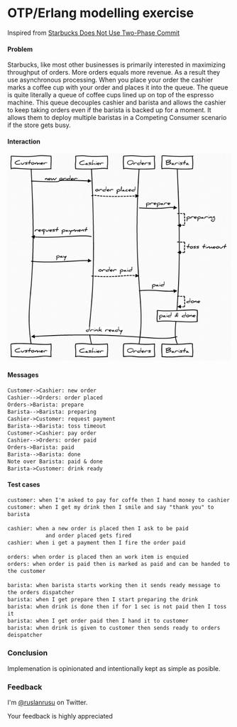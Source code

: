 # OTP/Erlang modelling exercise

Inspired from [Starbucks Does Not Use Two-Phase Commit][1]


  [1]: http://google.comhttp://www.enterpriseintegrationpatterns.com/ramblings/18_starbucks.html  

#### Problem

Starbucks, like most other businesses is primarily interested in maximizing throughput of orders. More orders equals more revenue. As a result they use asynchronous processing. When you place your order the cashier marks a coffee cup with your order and places it into the queue. The queue is quite literally a queue of coffee cups lined up on top of the espresso machine. This queue decouples cashier and barista and allows the cashier to keep taking orders even if the barista is backed up for a moment. It allows them to deploy multiple baristas in a Competing Consumer scenario if the store gets busy.

#### Interaction 

![diagram](https://github.com/ruslander/starbucks/raw/master/doc/diag.png)

#### Messages 

	Customer->Cashier: new order
	Cashier-->Orders: order placed
	Orders->Barista: prepare
	Barista-->Barista: preparing
	Cashier->Customer: request payment
	Barista-->Barista: toss timeout
	Customer->Cashier: pay order
	Cashier-->Orders: order paid
	Orders->Barista: paid
	Barista-->Barista: done
	Note over Barista: paid & done
	Barista->Customer: drink ready
		
#### Test cases

	customer: when I'm asked to pay for coffe then I hand money to cashier
	customer: when I get my drink then I smile and say "thank you" to barista

	cashier: when a new order is placed then I ask to be paid
				and order placed gets fired
	cashier: when i get a payment then I fire the order paid 			

	orders: when order is placed then an work item is enquied
	orders: when order is paid then is marked as paid and can be handed to the customer

	barista: when barista starts working then it sends ready message to the orders dispatcher
	barista: when I get prepare then I start preparing the drink
	barista: when drink is done then if for 1 sec is not paid then I toss it 
	barista: when I get order paid then I hand it to customer 
	barista: when drink is given to customer then sends ready to orders deispatcher

### Conclusion

Implemenation is opinionated and intentionally kept as simple as posible.

### Feedback

I'm [@ruslanrusu](http://twitter.com/ruslanrusu) on Twitter.

Your feedback is highly appreciated